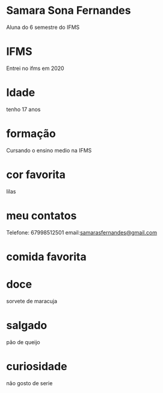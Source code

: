 # Samara Sona Fernandes
Aluna do 6 semestre do IFMS
# IFMS
Entrei no ifms em 2020 
# Idade
tenho 17 anos

# formação
Cursando o ensino medio na IFMS

# cor favorita
lilas

# meu contatos
Telefone: 67998512501
email:samarasfernandes@gmail.com

# comida favorita
# doce
sorvete de maracuja
# salgado
pão de queijo

# curiosidade
não gosto de serie